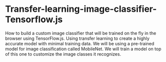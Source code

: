 # Transfer-learning-image-classifier-Tensorflow.js
How to build a custom image classifier that will be trained on the fly in the browser using TensorFlow.js. Using transfer learning to create a highly accurate model with minimal training data. We will be using a pre-trained model for image classification called MobileNet. We will train a model on top of this one to customize the image classes it recognizes.
